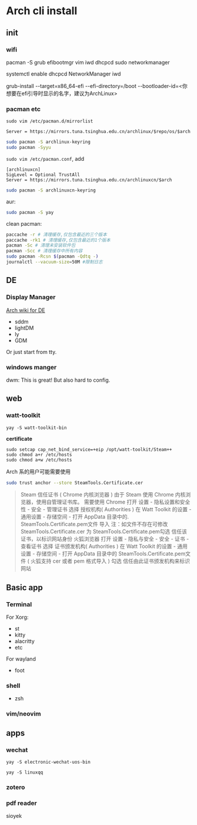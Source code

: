 # Arch cli install

## init

### wifi

pacman -S grub efibootmgr vim iwd dhcpcd sudo networkmanager

systemctl enable dhcpcd NetworkManager iwd

grub-install --target=x86_64-efi --efi-directory=/boot --bootloader-id=<你想要在efi引导时显示的名字，建议为ArchLinux>

### pacman etc

`sudo vim /etc/pacman.d/mirrorlist`

```
Server = https://mirrors.tuna.tsinghua.edu.cn/archlinux/$repo/os/$arch
```

```sh
sudo pacman -S archlinux-keyring
sudo pacman -Syyu
```

`sudo vim /etc/pacman.conf`, add

```
[archlinuxcn]
SigLevel = Optional TrustAll
Server = https://mirrors.tuna.tsinghua.edu.cn/archlinuxcn/$arch
```

```sh
sudo pacman -S archlinuxcn-keyring
```

aur:

```sh
sudo pacman -S yay
```

clean pacman:

```sh
paccache -r # 清理缓存,仅包含最近的三个版本
paccache -rk1 # 清理缓存,仅包含最近的1个版本
pacman -Sc # 清理未安装软件包
pacman -Scc # 清理缓存中所有内容
sudo pacman -Rcsn $(pacman -Qdtq -)
journalctl --vacuum-size=50M #限制日志
```

## DE

### Display Manager

[Arch wiki for DE](https://wiki.archlinux.org/title/Display_manager)

- sddm
- lightDM
- ly
- GDM

Or just start from tty.

### windows manger

dwm: This is great! But also hard to config.

## web

### watt-toolkit

```shell
yay -S watt-toolkit-bin
```

**certificate**

```shell
sudo setcap cap_net_bind_service=+eip /opt/watt-toolkit/Steam++
sudo chmod a+r /etc/hosts
sudo chmod a+w /etc/hosts
```

Arch 系的用户可能需要使用

```sh
sudo trust anchor --store SteamTools.Certificate.cer
```

> Steam 信任证书 ( Chrome 内核浏览器 )
> 由于 Steam 使用 Chrome 内核浏览器，使用自管理证书库。
> 需要使用 Chrome 打开 设置 - 隐私设置和安全性 - 安全 - 管理证书
> 选择 授权机构( Authorities )
> 在 Watt Toolkit 的设置 - 通用设置 - 存储空间 - 打开 AppData 目录中的.
> SteamTools.Certificate.pem文件 导入
> 注：如文件不存在可修改 SteamTools.Certificate.cer 为 SteamTools.Certificate.pem勾选 信任该证书，以标识网站身份
> 火狐浏览器
> 打开 设置 - 隐私与安全 - 安全 - 证书 - 查看证书
> 选择 证书颁发机构( Authorities )
> 在 Watt Toolkit 的设置 - 通用设置 - 存储空间 - 打开 AppData 目录中的
> SteamTools.Certificate.pem文件 ( 火狐支持 cer 或者 pem 格式导入 )
> 勾选 信任由此证书颁发机构来标识网站

## Basic app

### Terminal

For Xorg:

- st
- kitty
- alacritty
- etc

For wayland

- foot

### shell

- zsh

### vim/neovim

## apps

### wechat

`yay -S electronic-wechat-uos-bin `

`yay -S linuxqq`

### zotero

### pdf reader

sioyek
